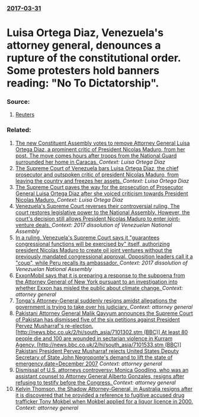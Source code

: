 ### [2017-03-31](/news/2017/03/31/index.md)

# Luisa Ortega Diaz, Venezuela's attorney general, denounces a rupture of the constitutional order. Some protesters hold banners reading: "No To Dictatorship". 




### Source:

1. [Reuters](http://www.reuters.com/article/us-venezuela-politics-idUSKBN1721P8)

### Related:

1. [The new Constituent Assembly votes to remove Attorney General Luisa Ortega Diaz, a prominent critic of President Nicolas Maduro, from her post. The move comes hours after troops from the National Guard surrounded her home in Caracas. ](/news/2017/08/5/the-new-constituent-assembly-votes-to-remove-attorney-general-luisa-ortega-daaz-a-prominent-critic-of-president-nicola-s-maduro-from-her.md) _Context: Luisa Ortega Diaz_
2. [The Supreme Court of Venezuela bars Luisa Ortega Diaz, the chief prosecutor and outspoken critic of president Nicolas Maduro, from leaving the country and freezes her assets. ](/news/2017/06/28/the-supreme-court-of-venezuela-bars-luisa-ortega-daaz-the-chief-prosecutor-and-outspoken-critic-of-president-nicola-s-maduro-from-leaving.md) _Context: Luisa Ortega Diaz_
3. [The Supreme Court paves the way for the prosecution of Prosecutor General Luisa Ortega Diaz after she voiced criticism towards President Nicolas Maduro. ](/news/2017/06/20/the-supreme-court-paves-the-way-for-the-prosecution-of-prosecutor-general-luisa-ortega-daaz-after-she-voiced-criticism-towards-president-ni.md) _Context: Luisa Ortega Diaz_
4. [Venezuela's Supreme Court reverses their controversial ruling. The court restores legislative power to the National Assembly. However, the court's decision still allows President Nicolas Maduro to enter joint-venture deals. ](/news/2017/04/1/venezuela-s-supreme-court-reverses-their-controversial-ruling-the-court-restores-legislative-power-to-the-national-assembly-however-the-c.md) _Context: 2017 dissolution of Venezuelan National Assembly_
5. [In a ruling, Venezuela's Supreme Court says it "guarantees congressional functions will be exercised by" itself, authorizing president Nicolas Maduro to create oil joint ventures without the previously mandated congressional approval. Opposition leaders call it a "coup", while Peru recalls its ambassador. ](/news/2017/03/30/in-a-ruling-venezuela-s-supreme-court-says-it-guarantees-congressional-functions-will-be-exercised-by-itself-authorizing-president-nicol.md) _Context: 2017 dissolution of Venezuelan National Assembly_
6. [ExxonMobil says that it is preparing a response to the subpoena from the Attorney General of New York pursuant to an investigation into whether Exxon has misled the public about climate change. ](/news/2015/11/5/exxonmobil-says-that-it-is-preparing-a-response-to-the-subpoena-from-the-attorney-general-of-new-york-pursuant-to-an-investigation-into-whet.md) _Context: attorney general_
7. [Tonga's Attorney-General suddenly resigns amidst allegations the government is trying to take over his judiciary. ](/news/2010/04/30/tonga-s-attorney-general-suddenly-resigns-amidst-allegations-the-government-is-trying-to-take-over-his-judiciary.md) _Context: attorney general_
8. [ Pakistani Attorney General Malik Qayyum announces the Supreme Court of Pakistan has dismissed five of the six petitions against President Pervez Musharraf's re-election. [http://news.bbc.co.uk/2/hi/south_asia/7101302.stm (BBC)] At least 80 people die and 100 are wounded in sectarian violence in Kurram Agency. [http://news.bbc.co.uk/2/hi/south_asia/7101533.stm (BBC)] Pakistani President Pervez Musharraf rejects United States Deputy Secretary of State John Negroponte's demand to lift the state of emergency.date=December 2007](/news/2007/11/19/pakistani-attorney-general-malik-qayyum-announces-the-supreme-court-of-pakistan-has-dismissed-five-of-the-six-petitions-against-president-p.md) _Context: attorney general_
9. [ Dismissal of U.S. attorneys controversy: Monica Goodling, who was an assistant counsel to Attorney General Alberto Gonzales, resigns after refusing to testify before the Congress. ](/news/2007/04/6/dismissal-of-u-s-attorneys-controversy-monica-goodling-who-was-an-assistant-counsel-to-attorney-general-alberto-gonzales-resigns-after.md) _Context: attorney general_
10. [ Kelvin Thomson, the Shadow Attorney-General, in Australia resigns after it is discovered that he provided a reference to fugitive accused drug trafficker Tony Mokbel when Mokbel applied for a liquor licence in 2000. ](/news/2007/03/9/kelvin-thomson-the-shadow-attorney-general-in-australia-resigns-after-it-is-discovered-that-he-provided-a-reference-to-fugitive-accused-d.md) _Context: attorney general_

